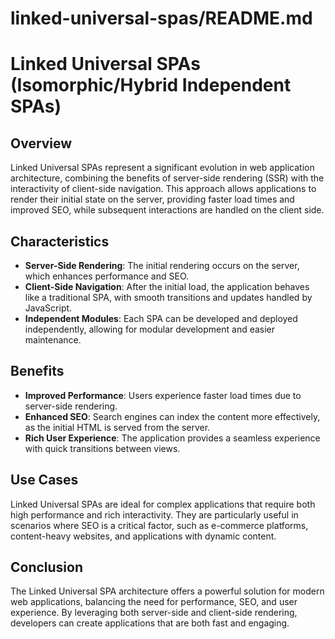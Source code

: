 # linked-universal-spas/README.md

# Linked Universal SPAs (Isomorphic/Hybrid Independent SPAs)

## Overview
Linked Universal SPAs represent a significant evolution in web application architecture, combining the benefits of server-side rendering (SSR) with the interactivity of client-side navigation. This approach allows applications to render their initial state on the server, providing faster load times and improved SEO, while subsequent interactions are handled on the client side.

## Characteristics
- **Server-Side Rendering**: The initial rendering occurs on the server, which enhances performance and SEO.
- **Client-Side Navigation**: After the initial load, the application behaves like a traditional SPA, with smooth transitions and updates handled by JavaScript.
- **Independent Modules**: Each SPA can be developed and deployed independently, allowing for modular development and easier maintenance.

## Benefits
- **Improved Performance**: Users experience faster load times due to server-side rendering.
- **Enhanced SEO**: Search engines can index the content more effectively, as the initial HTML is served from the server.
- **Rich User Experience**: The application provides a seamless experience with quick transitions between views.

## Use Cases
Linked Universal SPAs are ideal for complex applications that require both high performance and rich interactivity. They are particularly useful in scenarios where SEO is a critical factor, such as e-commerce platforms, content-heavy websites, and applications with dynamic content.

## Conclusion
The Linked Universal SPA architecture offers a powerful solution for modern web applications, balancing the need for performance, SEO, and user experience. By leveraging both server-side and client-side rendering, developers can create applications that are both fast and engaging.